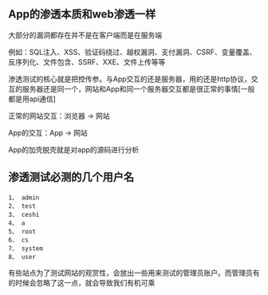## App的渗透本质和web渗透一样

大部分的漏洞都存在并不是在客户端而是在服务端

例如：SQL注入、XSS、验证码绕过、越权漏洞、支付漏洞、CSRF、变量覆盖、反序列化、文件包含、SSRF、XXE、文件上传等等

渗透测试的核心就是把控传参。与App交互的还是服务器，用的还是http协议，交互的服务器还是同一个，网站和App和同一个服务器交互都是很正常的事情[一般都是用api通信]

正常的网站交互：浏览器 -> 网站

App的交互：App -> 网站

App的加壳脱壳就是对app的源码进行分析

 

## 渗透测试必测的几个用户名

```
1、 admin
2、 test
3、 ceshi
4、 a
5、 root
6、 cs
7、 system
8、 user
```

有些站点为了测试网站的观赏性，会放出一些用来测试的管理员账户。而管理员有的时候会忽略了这一点，就会导致我们有机可乘

